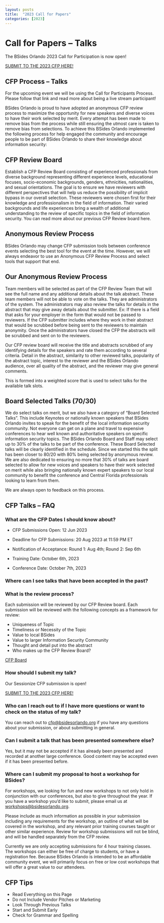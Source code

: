 ```yaml
---
layout: posts
title:  "2023 Call for Papers"
categories: [2023]
---
```

# Call for Papers – Talks
The BSides Orlando 2023 Call for Participation is now open!

<a href="https://sessionize.com/bsorl2023/">SUBMIT TO THE 2023 CFP HERE!</a>


## CFP Process – Talks
For the upcoming event we will be using the Call for Participants Process. Please follow that link and read more about being a live stream participant!

BSides Orlando is proud to have adopted an anonymous CFP review process to maximize the opportunity for new speakers and diverse voices to have their work selected by merit. Every attempt has been made to remove bias from the process while still ensuring the utmost care is taken to remove bias from selections. To achieve this BSides Orlando implemented the following process for help engaged the community and encourage people to be part of BSides Orlando to share their knowledge about information security:

## CFP Review Board
Establish a CFP Review Board consisting of experienced professionals from diverse background representing different experience levels, educational focuses, socio-economic backgrounds, genders, ethnicities, nationalities, and sexual orientations. The goal is to ensure we have reviewers with different perspectives that will help us reduce the possibility of implicit bypass in our overall selection. These reviewers were chosen first for their knowledge and professionalism in the field of information. Their varied backgrounds and life experiences bring a wealth of additional understanding to the review of specific topics in the field of information security. You can read more about our previous CFP Review board here.

## Anonymous Review Process
BSides Orlando may change CFP submission tools between conference events selecting the best tool for the event at the time. However, we will always endeavor to use an Anonymous CFP Review Process and select tools that support that end.

## Our Anonymous Review Process
Team members will be selected as part of the CFP Review Team that will see the full name and any additional details about the talk abstract. These team members will not be able to vote on the talks. They are administrators of the system. The administrators may also review the talks for details in the abstract that may give away details about the submitter. Ex: If there is a field that asks for your employer in the form that would not be passed to reviewers. If the CFP submitter includes where they work in their abstract that would be scrubbed before being sent to the reviewers to maintain anonymity. Once the administrators have closed the CFP the abstracts will be scrubbed and sent on to the reviewers.

Our CFP review board will receive the title and abstracts scrubbed of any identifying details for the speakers and rate them according to several criteria. Detail in the abstract, similarity to other reviewed talks, popularity of the abstract topic, interest to the reviewer and the BSides Orlando audience, over all quality of the abstract, and the reviewer may give general comments.

This is formed into a weighted score that is used to select talks for the available talk slots.

## Board Selected Talks (70/30)

We do select talks on merit, but we also have a category of “Board Selected Talks”. This include Keynotes or nationally known speakers that BSides Orlando invites to speak for the benefit of the local information security community. Not everyone can get on a plane and travel to expensive conferences to hear well known and authoritative speakers on specific information security topics. The BSides Orlando Board and Staff may select up to 30% of the talks to be part of the conference. These Board Selected talks will be clearly identified in the schedule. Since we started this the split has been closer to 80/20 with 80% being selected by anonymous review. We are also dedicated to ensuring no more that 30% of talks are board selected to allow for new voices and speakers to have their work selected on merit while also bringing nationally known expert speakers to our local community to benefit the conference and Central Florida professionals looking to learn from them.

We are always open to feedback on this process.

## CFP Talks – FAQ

### What are the CFP Dates I should know about?

* CFP Submissions Open: 12 Jun 2023

* Deadline for CFP Submissions: 20 Aug 2023 at 11:59 PM ET

* Notification of Acceptance: Round 1: Aug 4th; Round 2: Sep 6th

* Training Date: October 6th, 2023

* Conference Date: October 7th, 2023

### Where can I see talks that have been accepted in the past?

[YouTube]: https://www.youtube.com/channel/UC6avYrvlXYAKHCBdxjj9L0w

### What is the review process?

Each submission will be reviewed by our CFP Review board. Each submission will be reviewed with the following concepts as a framework for review:

* Uniqueness of Topic
* Timeliness or Necessity of the Topic
* Value to local BSides
* Value to larger Information Security Community
* Thought and detail put into the abstract
* Who makes up the CFP Review Board?

<a href="{{ site.baseurl }}/cfp-board/">CFP Board</a>

### How should I submit my talk?

Our Sessionize CFP submission is open! 

<a href="https://sessionize.com/bsorl2023/">SUBMIT TO THE 2023 CFP HERE!</a>


### Who can I reach out to if I have more questions or want to check on the status of my talk?

You can reach out to cfp@bsidesorlando.org if you have any questions about your submission, or about submitting in general.

### Can I submit a talk that has been presented somewhere else?

Yes, but it may not be accepted if it has already been presented and recorded at another large conference. Good content may be accepted even if it has been presented before.

### Where can I submit my proposal to host a workshop for BSides?

For workshops, we looking for fun and new workshops to not only hold in conjunction with our conferences, but also to give throughout the year. If you have a workshop you’d like to submit, please email us at workshops@bsidesorlando.org.

Please include as much information as possible in your submission including any requirements for the workshop, an outline of what will be covered in the workshop, and any relevant prior training courses taught or other similar experience. Review for workshop submissions will not be blind, and will be handled separately from the CFP review.

Currently we are only accepting submissions for 4 hour training classes. The workshops can either be free of charge to students, or have a registration fee. Because BSides Orlando is intended to be an affordable community event, we will primarily focus on free or low cost workshops that will offer a great value to our attendees.

## CFP Tips
* Read Everything on this Page
* Do not Include Vendor Pitches or Marketing
* Look Through Previous Talks
* Start and Submit Early
* Check for Grammar and Spelling
